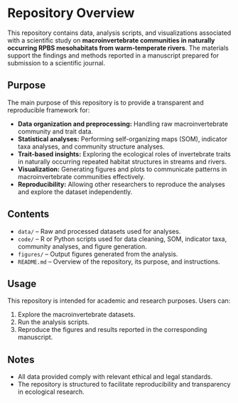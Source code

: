# Repository Overview

This repository contains data, analysis scripts, and visualizations associated with a scientific study on **macroinvertebrate communities in naturally occurring RPBS mesohabitats from warm-temperate rivers**. The materials support the findings and methods reported in a manuscript prepared for submission to a scientific journal.

## Purpose

The main purpose of this repository is to provide a transparent and reproducible framework for:

- **Data organization and preprocessing:** Handling raw macroinvertebrate community and trait data.  
- **Statistical analyses:** Performing self-organizing maps (SOM), indicator taxa analyses, and community structure analyses.  
- **Trait-based insights:** Exploring the ecological roles of invertebrate traits in naturally occurring repeated habitat structures in streams and rivers.  
- **Visualization:** Generating figures and plots to communicate patterns in macroinvertebrate communities effectively.  
- **Reproducibility:** Allowing other researchers to reproduce the analyses and explore the dataset independently.

## Contents

- `data/` – Raw and processed datasets used for analyses.  
- `code/` – R or Python scripts used for data cleaning, SOM, indicator taxa, community analyses, and figure generation.  
- `figures/` – Output figures generated from the analysis.  
- `README.md` – Overview of the repository, its purpose, and instructions.

## Usage

This repository is intended for academic and research purposes. Users can:

1. Explore the macroinvertebrate datasets.  
2. Run the analysis scripts.  
3. Reproduce the figures and results reported in the corresponding manuscript.

## Notes

- All data provided comply with relevant ethical and legal standards.  
- The repository is structured to facilitate reproducibility and transparency in ecological research.

